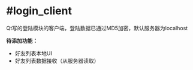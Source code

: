#login_client
==============

Qt写的登陆模块的客户端，登陆数据已通过MD5加密，默认服务器为localhost  

**待添加功能：**

* 好友列表本地UI
* 好友列表数据接收（从服务器读取）